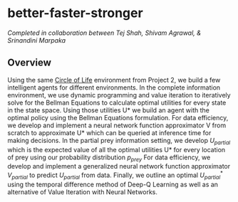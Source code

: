 # better-faster-stronger
*Completed in collaboration between Tej Shah, Shivam Agrawal, & Srinandini Marpaka*

## Overview
Using the same [Circle of Life](https://github.com/tejpshah/circle-of-life) environment from Project 2, we build a few intelligent agents for different environments. In the complete information environment, we use dynamic programming and value iteration to iteratively solve for the Bellman Equations to calculate optimal utilities for every state in the state space. Using those utilities U* we build an agent with the optimal policy using the Bellman Equations formulation. For data efficiency, we develop and implement a neural network function approximator V from scratch to approximate U* which can be queried at inference time for making decisions. In the partial prey information setting, we develop $U_{partial}$ which is the expected value of all the optimal utilities U* for every location of prey using our probability distribution $p_{prey}$ For data efficiency, we develop and implement a generalized neural network function approximator $V_{partial}$ to predict $U_{partial}$ from data. Finally, we outline an optimal $U^{*}_{partial}$ using the temporal difference method of Deep-Q Learning as well as an alternative of Value Iteration with Neural Networks. 